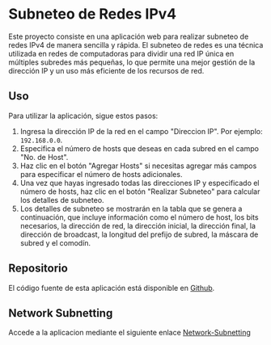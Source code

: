 # Subneteo de Redes IPv4

Este proyecto consiste en una aplicación web para realizar subneteo de redes IPv4 de manera sencilla y rápida. El subneteo de redes es una técnica utilizada en redes de computadoras para dividir una red IP única en múltiples subredes más pequeñas, lo que permite una mejor gestión de la dirección IP y un uso más eficiente de los recursos de red.

## Uso

Para utilizar la aplicación, sigue estos pasos:

1. Ingresa la dirección IP de la red en el campo "Direccion IP". Por ejemplo: `192.168.0.0`.
2. Especifica el número de hosts que deseas en cada subred en el campo "No. de Host".
3. Haz clic en el botón "Agregar Hosts" si necesitas agregar más campos para especificar el número de hosts adicionales.
4. Una vez que hayas ingresado todas las direcciones IP y especificado el número de hosts, haz clic en el botón "Realizar Subneteo" para calcular los detalles de subneteo.
5. Los detalles de subneteo se mostrarán en la tabla que se genera a continuación, que incluye información como el número de host, los bits necesarios, la dirección de red, la dirección inicial, la dirección final, la dirección de broadcast, la longitud del prefijo de subred, la máscara de subred y el comodín.

## Repositorio

El código fuente de esta aplicación está disponible en [Github](https://github.com/JonatanAtenogenes/Network-Subnetting).

## Network Subnetting

Accede a la aplicacion mediante el siguiente enlace [Network-Subnetting](https://jonatanatenogenes.github.io/Network-Subnetting/)

